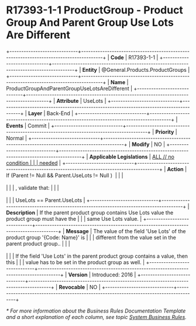 ﻿---
erp.type: business-rule
erp.entity: General.Products.ProductGroups
---

# R17393-1-1 ProductGroup - Product Group And Parent Group Use Lots Are Different 
+-----------------------------+---------------------------------------------------------------------------------------+
| **Code**                    | R17393-1-1                                                                            |
+-----------------------------+---------------------------------------------------------------------------------------+
| **Entity**                  | @General.Products.ProductGroups                                                       |
+-----------------------------+---------------------------------------------------------------------------------------+
| **Name**                    | ProductGroupAndParentGroupUseLotsAreDifferent                                         |
+-----------------------------+---------------------------------------------------------------------------------------+
| **Attribute**               | UseLots                                                                               |
+-----------------------------+---------------------------------------------------------------------------------------+
| **Layer**                   | Back-End                                                                              |
+-----------------------------+---------------------------------------------------------------------------------------+
| **Events**                  | Commit                                                                                |
+-----------------------------+---------------------------------------------------------------------------------------+
| **Priority**                | Normal                                                                                |
+-----------------------------+---------------------------------------------------------------------------------------+
| **Modify**                  | NO                                                                                    |
+-----------------------------+---------------------------------------------------------------------------------------+
| **Applicable Legislations** | [ALL // no condition                                                                  |
|                             | needed](xref:applicable-legislations)                                                 |
+-----------------------------+---------------------------------------------------------------------------------------+
| **Action**                  | If (Parent != Null && Parent.UseLots != Null )                                        |
|                             | <br/><br/>                                                                            |
|                             | , validate that:                                                                      |
|                             | <br/><br/>                                                                            |
|                             | UseLots == Parent.UseLots                                                             |
+-----------------------------+---------------------------------------------------------------------------------------+
| **Description**             | If the parent product group contains Use Lots value the product group must have the   |
|                             | same Use Lots value.                                                                  |
+-----------------------------+---------------------------------------------------------------------------------------+
| **Message**                 | The value of the field \'Use Lots\' of the product group \'{Code: Name}\' is          |
|                             | different from the value set in the parent product group..                            |
|                             | <br/><br/>                                                                            |
|                             | If the field \'Use Lots\' in the parent product group contains a value, then this     |
|                             | value has to be set in the product group as well.                                     |
+-----------------------------+---------------------------------------------------------------------------------------+
| **Version**                 | Introduced: 2016                                                                      |
+-----------------------------+---------------------------------------------------------------------------------------+
| **Revocable**               | NO                                                                                    |
+-----------------------------+---------------------------------------------------------------------------------------+

*\* For more information about the Business Rules Documentation Template and a short explanation of each column, see
topic [System Business Rules](../templates/template-description-system-business-rules.md).*
